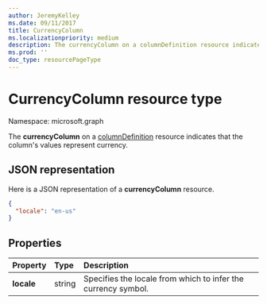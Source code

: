 ```yaml
---
author: JeremyKelley
ms.date: 09/11/2017
title: CurrencyColumn
ms.localizationpriority: medium
description: The currencyColumn on a columnDefinition resource indicates that the column's values represent currency.
ms.prod: ''
doc_type: resourcePageType
---
```


# CurrencyColumn resource type

Namespace: microsoft.graph

The **currencyColumn** on a [columnDefinition](columndefinition.md) resource indicates that the column's values represent currency.

## JSON representation

Here is a JSON representation of a **currencyColumn** resource.

<!-- { "blockType": "resource", "@odata.type": "microsoft.graph.currencyColumn" } -->

```json
{
  "locale": "en-us"
}
```

## Properties

| Property   | Type   | Description                                                   |
| :--------- | :----- | :------------------------------------------------------------ |
| **locale** | string | Specifies the locale from which to infer the currency symbol. |

<!-- {
  "type": "#page.annotation",
  "description": "",
  "keywords": "",
  "section": "documentation",
  "tocPath": "Resources/CurrencyColumn"
} -->
